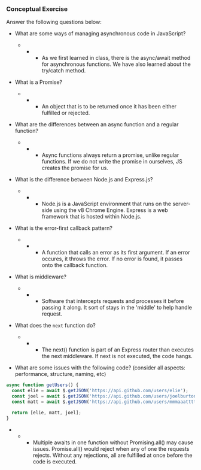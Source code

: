 ### Conceptual Exercise

Answer the following questions below:

- What are some ways of managing asynchronous code in JavaScript?

  * * * As we first learned in class, there is the async/await method for asynchronous functions. We have also learned about the try/catch method.

- What is a Promise?

  * * * An object that is to be returned once it has been either fulfilled or rejected.

- What are the differences between an async function and a regular function?

  * * * Async functions always return a promise, unlike regular functions. If we do not write the promise in ourselves, JS creates the promise for us.

- What is the difference between Node.js and Express.js?

  * * * Node.js is a JavaScript environment that runs on the server-side using the v8 Chrome Engine. Express is a web framework that is hosted within Node.js.

- What is the error-first callback pattern?

  * * * A function that calls an error as its first argument. If an error occures, it throws the error. If no error is found, it passes onto the callback function.

- What is middleware?

  * * * Software that intercepts requests and processes it before passing it along. It sort of stays in the 'middle' to help handle request.

- What does the `next` function do?

  * * * The next() function is part of an Express router than executes the next middleware. If next is not executed, the code hangs.

- What are some issues with the following code? (consider all aspects: performance, structure, naming, etc)

```js
async function getUsers() {
  const elie = await $.getJSON('https://api.github.com/users/elie');
  const joel = await $.getJSON('https://api.github.com/users/joelburton');
  const matt = await $.getJSON('https://api.github.com/users/mmmaaatttttt');

  return [elie, matt, joel];
}
```

  * * * Multiple awaits in one function without Promising.all() may cause issues. Promise.all() would reject when any of one the requests rejects. Without any rejections, all are fulfilled at once before the code is executed.